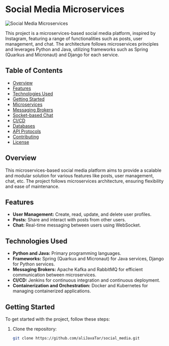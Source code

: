 # Social Media Microservices

![Social Media Microservices](insert_image_url_here)

This project is a microservices-based social media platform, inspired by Instagram, featuring a range of functionalities such as posts, user management, and chat. The architecture follows microservices principles and leverages Python and Java, utilizing frameworks such as Spring (Quarkus and Micronaut) and Django for each service.

## Table of Contents
- [Overview](#overview)
- [Features](#features)
- [Technologies Used](#technologies-used)
- [Getting Started](#getting-started)
- [Microservices](#microservices)
- [Messaging Brokers](#messaging-brokers)
- [Socket-based Chat](#socket-based-chat)
- [CI/CD](#ci-cd)
- [Databases](#databases)
- [API Protocols](#api-protocols)
- [Contributing](#contributing)
- [License](#license)

## Overview

This microservices-based social media platform aims to provide a scalable and modular solution for various features like posts, user management, chat, etc. The project follows microservices architecture, ensuring flexibility and ease of maintenance.

## Features

- **User Management:** Create, read, update, and delete user profiles.
- **Posts:** Share and interact with posts from other users.
- **Chat:** Real-time messaging between users using WebSocket.

## Technologies Used

- **Python and Java:** Primary programming languages.
- **Frameworks:** Spring (Quarkus and Micronaut) for Java services, Django for Python services.
- **Messaging Brokers:** Apache Kafka and RabbitMQ for efficient communication between microservices.
- **CI/CD:** Jenkins for continuous integration and continuous deployment.
- **Containerization and Orchestration:** Docker and Kubernetes for managing containerized applications.

## Getting Started

To get started with the project, follow these steps:

1. Clone the repository:
   ```bash
   git clone https://github.com/aliJavaTar/social_media.git

